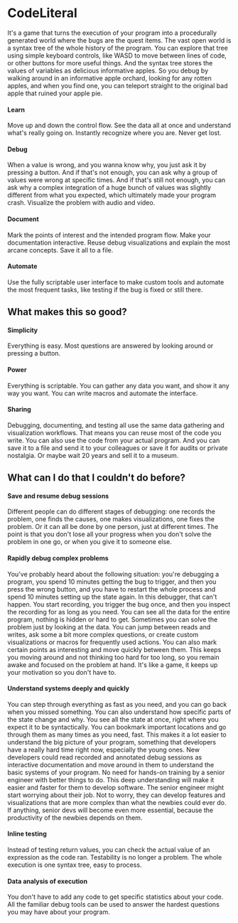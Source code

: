 # CodeLiteral

It's a game that turns the execution of your program into a procedurally generated world where the bugs are the quest items. The vast open world is a syntax tree of the whole history of the program. You can explore that tree using simple keyboard controls, like WASD to move between lines of code, or other buttons for more useful things. And the syntax tree stores the values of variables as delicious informative apples. So you debug by walking around in an informative apple orchard, looking for any rotten apples, and when you find one, you can teleport straight to the original bad apple that ruined your apple pie.

#### Learn

Move up and down the control flow. See the data all at once and understand what's really going on. Instantly recognize where you are. Never get lost.

#### Debug

When a value is wrong, and you wanna know why, you just ask it by pressing a button. And if that's not enough, you can ask why a group of values were wrong at specific times. And if that's still not enough, you can ask why a complex integration of a huge bunch of values was slightly different from what you expected, which ultimately made your program crash. Visualize the problem with audio and video.

#### Document

Mark the points of interest and the intended program flow. Make your documentation interactive. Reuse debug visualizations and explain the most arcane concepts. Save it all to a file.

#### Automate

Use the fully scriptable user interface to make custom tools and automate the most frequent tasks, like testing if the bug is fixed or still there.


## What makes this so good?

#### Simplicity

Everything is easy. Most questions are answered by looking around or pressing a button.

#### Power

Everything is scriptable. You can gather any data you want, and show it any way you want. You can write macros and automate the interface.

#### Sharing

Debugging, documenting, and testing all use the same data gathering and visualization workflows. That means you can reuse most of the code you write. You can also use the code from your actual program. And you can save it to a file and send it to your colleagues or save it for audits or private nostalgia. Or maybe wait 20 years and sell it to a museum.


## What can I do that I couldn't do before?

#### Save and resume debug sessions

Different people can do different stages of debugging: one records the problem, one finds the causes, one makes visualizations, one fixes the problem. Or it can all be done by one person, just at different times. The point is that you don't lose all your progress when you don't solve the problem in one go, or when you give it to someone else.

#### Rapidly debug complex problems

You've probably heard about the following situation: you're debugging a program, you spend 10 minutes getting the bug to trigger, and then you press the wrong button, and you have to restart the whole process and spend 10 minutes setting up the state again. In this debugger, that can't happen. You start recording, you trigger the bug once, and then you inspect the recording for as long as you need. You can see all the data for the entire program, nothing is hidden or hard to get. Sometimes you can solve the problem just by looking at the data. You can jump between reads and writes, ask some a bit more complex questions, or create custom visualizations or macros for frequently used actions. You can also mark certain points as interesting and move quickly between them. This keeps you moving around and not thinking too hard for too long, so you remain awake and focused on the problem at hand. It's like a game, it keeps up your motivation so you don't have to.

#### Understand systems deeply and quickly

You can step through everything as fast as you need, and you can go back when you missed something. You can also understand how specific parts of the state change and why. You see all the state at once, right where you expect it to be syntactically. You can bookmark important locations and go through them as many times as you need, fast. This makes it a lot easier to understand the big picture of your program, something that developers have a really hard time right now, especially the young ones. New developers could read recorded and annotated debug sessions as interactive documentation and move around in them to understand the basic systems of your program. No need for hands-on training by a senior engineer with better things to do. This deep understanding will make it easier and faster for them to develop software. The senior engineer might start worrying about their job. Not to worry, they can develop features and visualizations that are more complex than what the newbies could ever do. If anything, senior devs will become even more essential, because the productivity of the newbies depends on them.

#### Inline testing

Instead of testing return values, you can check the actual value of an expression as the code ran. Testability is no longer a problem. The whole execution is one syntax tree, easy to process.

#### Data analysis of execution

You don't have to add any code to get specific statistics about your code. All the familiar debug tools can be used to answer the hardest questions you may have about your program.
